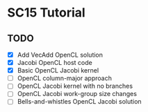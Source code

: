 # SC15 Tutorial

## TODO
- [x] Add VecAdd OpenCL solution
- [x] Jacobi OpenCL host code
- [x] Basic OpenCL Jacobi kernel
- [ ] OpenCL column-major approach
- [ ] OpenCL Jacobi kernel with no branches
- [ ] OpenCL Jacobi work-group size changes
- [ ] Bells-and-whistles OpenCL Jacobi solution
